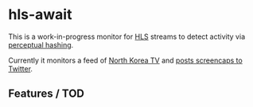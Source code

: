 # hls-await

This is a work-in-progress monitor for [HLS](https://en.wikipedia.org/wiki/HTTP_Live_Streaming) streams
to detect activity via [perceptual hashing](https://en.wikipedia.org/wiki/Perceptual_hashing).

Currently it monitors a feed of [North Korea TV](https://kcnawatch.org/korea-central-tv-livestream/)
and [posts screencaps to Twitter](https://twitter.com/KCTV_bot).

## Features / TOD